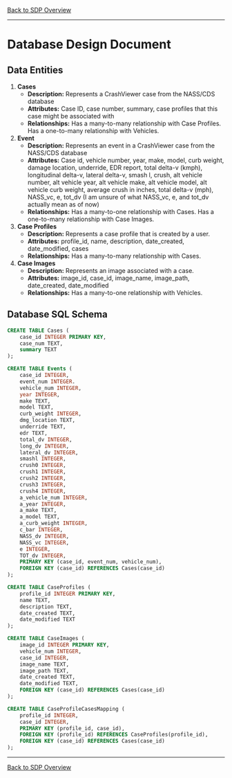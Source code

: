 [Back to SDP Overview](README.md)

---

# Database Design Document

## Data Entities

1. **Cases**
    - **Description:** Represents a CrashViewer case from the NASS/CDS database
    - **Attributes:** Case ID, case number, summary, case profiles that this case might be associated with
    - **Relationships:** Has a many-to-many relationship with Case Profiles. Has a one-to-many relationship with Vehicles.
2. **Event**
    - **Description:** Represents an event in a CrashViewer case from the NASS/CDS database
    - **Attributes:** Case id, vehicle number, year, make, model, curb weight, damage location, underride, EDR report, total delta-v (kmph), longitudinal delta-v, lateral delta-v, smash l, crush, alt vehicle number, alt vehicle year, alt vehicle make, alt vehicle model, alt vehicle curb weight, average crush in inches, total delta-v (mph), NASS_vc, e, tot_dv (I am unsure of what NASS_vc, e, and tot_dv actually mean as of now)
    - **Relationships:** Has a many-to-one relationship with Cases. Has a one-to-many relationship with Case Images.
2. **Case Profiles**
    - **Description:** Represents a case profile that is created by a user.
    - **Attributes:** profile_id, name, description, date_created, date_modified, cases
    - **Relationships:** Has a many-to-many relationship with Cases.
4. **Case Images**
    - **Description:** Represents an image associated with a case.
    - **Attributes:** image_id, case_id, image_name, image_path, date_created, date_modified
    - **Relationships:** Has a many-to-one relationship with Vehicles.

## Database SQL Schema

```sql
CREATE TABLE Cases (
    case_id INTEGER PRIMARY KEY,
    case_num TEXT,
    summary TEXT
);

CREATE TABLE Events (
    case_id INTEGER,
    event_num INTEGER.
    vehicle_num INTEGER,
    year INTEGER,
    make TEXT,
    model TEXT,
    curb_weight INTEGER,
    dmg_location TEXT,
    underride TEXT,
    edr TEXT,
    total_dv INTEGER,
    long_dv INTEGER,
    lateral_dv INTEGER,
    smashl INTEGER,
    crush0 INTEGER,
    crush1 INTEGER,
    crush2 INTEGER,
    crush3 INTEGER,
    crush4 INTEGER,
    a_vehicle_num INTEGER,
    a_year INTEGER,
    a_make TEXT,
    a_model TEXT,
    a_curb_weight INTEGER,
    c_bar INTEGER,
    NASS_dv INTEGER,
    NASS_vc INTEGER,
    e INTEGER,
    TOT_dv INTEGER,
    PRIMARY KEY (case_id, event_num, vehicle_num),
    FOREIGN KEY (case_id) REFERENCES Cases(case_id)
);

CREATE TABLE CaseProfiles (
    profile_id INTEGER PRIMARY KEY,
    name TEXT,
    description TEXT,
    date_created TEXT,
    date_modified TEXT
);

CREATE TABLE CaseImages (
    image_id INTEGER PRIMARY KEY,
    vehicle_num INTEGER,
    case_id INTEGER,
    image_name TEXT,
    image_path TEXT,
    date_created TEXT,
    date_modified TEXT,
    FOREIGN KEY (case_id) REFERENCES Cases(case_id)
);

CREATE TABLE CaseProfileCasesMapping (
    profile_id INTEGER,
    case_id INTEGER,
    PRIMARY KEY (profile_id, case_id),
    FOREIGN KEY (profile_id) REFERENCES CaseProfiles(profile_id),
    FOREIGN KEY (case_id) REFERENCES Cases(case_id)
);
```

---

[Back to SDP Overview](README.md)